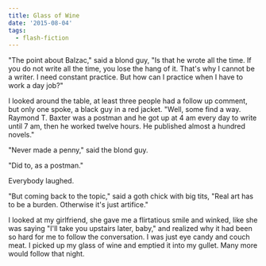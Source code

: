 ```yaml
---
title: Glass of Wine
date: '2015-08-04'
tags:
  - flash-fiction
---
```


"The point about Balzac," said a blond guy, "Is that he wrote all the time. If
you do not write all the time, you lose the hang of it. That's why I cannot be a
writer. I need constant practice. But how can I practice when I have to work a
day job?"

<!-- truncate -->

I looked around the table, at least three people had a follow up comment, but
only one spoke, a black guy in a red jacket. "Well, some find a way. Raymond T.
Baxter was a postman and he got up at 4 am every day to write until 7 am, then
he worked twelve hours. He published almost a hundred novels."

"Never made a penny," said the blond guy.

"Did to, as a postman."

Everybody laughed.

"But coming back to the topic," said a goth chick with big tits, "Real art has
to be a burden. Otherwise it's just artifice."

I looked at my girlfriend, she gave me a flirtatious smile and winked, like she
was saying "I'll take you upstairs later, baby," and realized why it had been so
hard for me to follow the conversation. I was just eye candy and couch meat. I
picked up my glass of wine and emptied it into my gullet. Many more would follow
that night.

